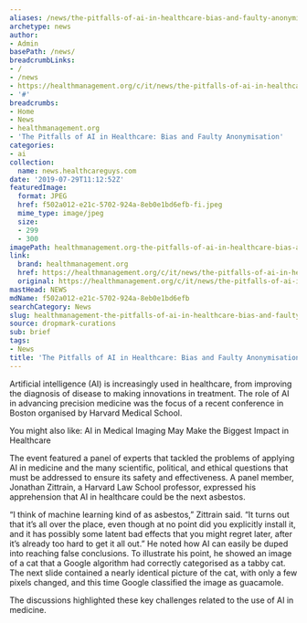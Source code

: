 ```yaml
---
aliases: /news/the-pitfalls-of-ai-in-healthcare-bias-and-faulty-anonymisation
archetype: news
author:
- Admin
basePath: /news/
breadcrumbLinks:
- /
- /news
- https://healthmanagement.org/c/it/news/the-pitfalls-of-ai-in-healthcare-bias-and-faulty-anonymisation
- '#'
breadcrumbs:
- Home
- News
- healthmanagement.org
- 'The Pitfalls of AI in Healthcare: Bias and Faulty Anonymisation'
categories:
- ai
collection:
  name: news.healthcareguys.com
date: '2019-07-29T11:12:52Z'
featuredImage:
  format: JPEG
  href: f502a012-e21c-5702-924a-8eb0e1bd6efb-fi.jpeg
  mime_type: image/jpeg
  size:
  - 299
  - 300
imagePath: healthmanagement.org-the-pitfalls-of-ai-in-healthcare-bias-and-faulty-anonymisation
link:
  brand: healthmanagement.org
  href: https://healthmanagement.org/c/it/news/the-pitfalls-of-ai-in-healthcare-bias-and-faulty-anonymisation
  original: https://healthmanagement.org/c/it/news/the-pitfalls-of-ai-in-healthcare-bias-and-faulty-anonymisation
mastHead: NEWS
mdName: f502a012-e21c-5702-924a-8eb0e1bd6efb
searchCategory: News
slug: healthmanagement-the-pitfalls-of-ai-in-healthcare-bias-and-faulty-anonymisation
source: dropmark-curations
sub: brief
tags:
- News
title: 'The Pitfalls of AI in Healthcare: Bias and Faulty Anonymisation'
---
```


Artificial intelligence (AI) is increasingly used in healthcare, from improving the diagnosis of disease to making innovations in treatment. The role of AI in advancing precision medicine was the focus of a recent conference in Boston organised by Harvard Medical School. 

 

You might also like: AI in Medical Imaging May Make the Biggest Impact in Healthcare

 

The event featured a panel of experts that tackled the problems of applying AI in medicine and the many scientific, political, and ethical questions that must be addressed to ensure its safety and effectiveness. A panel member, Jonathan Zittrain, a Harvard Law School professor, expressed his apprehension that AI in healthcare could be the next asbestos.

 

“I think of machine learning kind of as asbestos,” Zittrain said. “It turns out that it’s all over the place, even though at no point did you explicitly install it, and it has possibly some latent bad effects that you might regret later, after it’s already too hard to get it all out.” He noted how AI can easily be duped into reaching false conclusions. To illustrate his point, he showed an image of a cat that a Google algorithm had correctly categorised as a tabby cat. The next slide contained a nearly identical picture of the cat, with only a few pixels changed, and this time Google classified the image as guacamole.

 

The discussions highlighted these key challenges related to the use of AI in medicine.